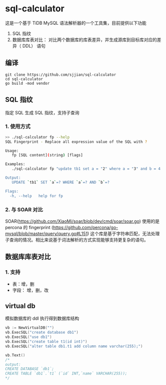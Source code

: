 # sql-calculator
这是一个基于 TiDB MySQL 语法解析器的一个工具集，目前提供以下功能
1. SQL 指纹
1. 数据库库表对比： 对比两个数据库的库表差异，并生成源库到目标库对应的差异（ DDL） 语句 
## 编译
```
git clone https://github.com/sjjian/sql-calculator
cd sql-calculator
go build -mod vendor
```
## SQL 指纹
指定 SQL 生成 SQL 指纹，支持子查询
### 1. 使用方式
```bash
>> ./sql-calculator fp --help
SQL Fingerprint - Replace all expression value of the SQL with ?

Usage:
   fp [SQL content](string) [flags]

Examples:
   ./sql-calculator fp "update tb1 set a = "2" where a = "3" and b = 4

Output:
   UPDATE `tb1` SET `a`=? WHERE `a`=? AND `b`=?

Flags:
  -h, --help   help for fp

```
### 2. 与 SOAR 对比
SOAR(https://github.com/XiaoMi/soar/blob/dev/cmd/soar/soar.go) 使用的是 percona 的 fingerprint (https://github.com/percona/go-mysql/blob/master/query/query.go#L151) 这个库是基于字符串匹配，无法处理子查询的情况。相比来说基于词法解析的方式实现能够支持更复杂的语句。
## 数据库库表对比
### 1. 支持
* 表：增，删
* 字段： 增，删，改
 
## virtual db
模拟数据库的 ddl 执行得到数据库结构
```go
vb := NewVirtualDB("")
vb.ExecSQL("create database db1")
vb.ExecSQL("use db1")
vb.ExecSQL("create table t1(id int)")
vb.ExecSQL("alter table db1.t1 add column name varchar(255);")

vb.Text()
/* 
output:
CREATE DATABASE `db1`;
CREATE TABLE `db1`.`t1` (`id` INT,`name` VARCHAR(255));
*/
```
